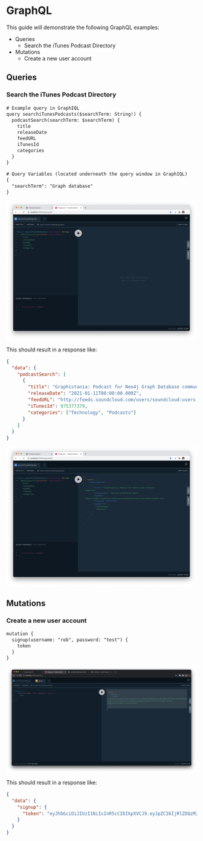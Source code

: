 # GraphQL

This guide will demonstrate the following GraphQL examples:

- Queries
  - Search the iTunes Podcast Directory
- Mutations
  - Create a new user account

## Queries

### Search the iTunes Podcast Directory

```gql
# Example query in GraphIQL
query searchiTunesPodcasts($searchTerm: String!) {
  podcastSearch(searchTerm: $searchTerm) {
    title
    releaseDate
    feedURL
    iTunesId
    categories
  }
}
```

```gql
# Query Variables (located underneath the query window in GraphIQL)
{
  "searchTerm": "Graph database"
}
```

![../app/__screenshots__/graphiql-example-query-search-itunes-podcasts-01.png](../app/__screenshots__/graphiql-example-query-search-itunes-podcasts-01.png)

This should result in a response like:

```json
{
  "data": {
    "podcastSearch": [
      {
        "title": "Graphistania: Podcast for Neo4j Graph Database community",
        "releaseDate": "2021-01-11T00:00:00.000Z",
        "feedURL": "http://feeds.soundcloud.com/users/soundcloud:users:141739624/sounds.rss",
        "iTunesId": 975377379,
        "categories": ["Technology", "Podcasts"]
      }
    ]
  }
}
```

![../app/__screenshots__/graphiql-example-query-search-itunes-podcasts-02.png](../app/__screenshots__/graphiql-example-query-search-itunes-podcasts-02.png)

## Mutations

### Create a new user account

```gql
mutation {
  signup(username: "rob", password: "test") {
    token
  }
}
```

![../app/__screenshots__/graphiql-example-mutation-signup.png](../app/__screenshots__/graphiql-example-mutation-signup.png)

This should result in a response like:

```json
{
  "data": {
    "signup": {
      "token": "eyJhbGciOiJIUzI1NiIsInR5cCI6IkpXVCJ9.eyJpZCI6IjRlZDQzM2FhLTc1NzItNGFmYS1hZmI3LTUyZDcwNGExMDkxMyIsInVzZXIiOiJyb2IiLCJpYXQiOjE2MTI2ODgxNjAsImV4cCI6MTYxMjY5NTM2MH0.9AigzKr-xO4ppvwcn77S4IsAQpX7t_o4BvsIfLEGnAI"
    }
  }
}
```
